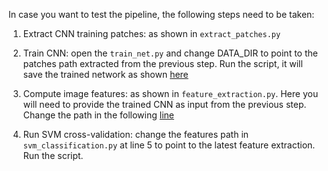 In case you want to test the pipeline, the following steps need to be taken:

1) Extract CNN training patches: as shown in `extract_patches.py`

2) Train CNN: open the `train_net.py` and change DATA_DIR to point to the patches path extracted from the previous step. Run the script, it will save the trained network as shown [here](https://github.com/pardhu-B-chowdary/Image-Forgery-Detection/blob/main/train_net.py)

3) Compute image features: as shown in `feature_extraction.py`. Here you will need to provide the trained CNN as input from the previous step. Change the path in the following [line](https://github.com/pardhu-B-chowdary/Image-Forgery-Detection/blob/main/feature_extraction.py)

4) Run SVM cross-validation: change the features path in `svm_classification.py` at line 5 to point to the latest feature extraction. Run the script.
